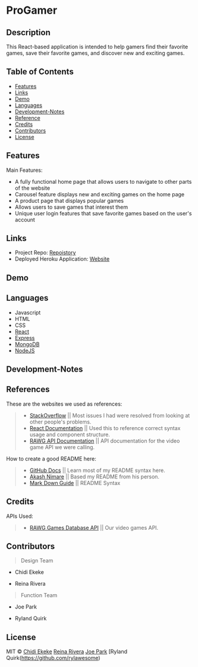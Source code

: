 # ProGamer

## Description
This React-based application is intended to help gamers find their favorite games, save their favorite games, and discover new and exciting games.

## Table of Contents

* [Features](#Features)
* [Links](#Links)
* [Demo](#Demo)
* [Languages](#Languages)
* [Development-Notes](#Development-Notes)
* [Reference](#Reference)
* [Credits](#Credits)
* [Contributors](#Contributors)
* [License](#License)


## Features 
Main Features:

* A fully functional home page that allows users to navigate to other parts of the website
* Carousel feature displays new and exciting games on the home page
* A product page that displays popular games 
* Allows users to save games that interest them
* Unique user login features that save favorite games based on the user's account

## Links

* Project Repo: [Repoistory](https://github.com/chidibangzz/Project_3)
* Deployed Heroku Application: [Website](https://project-3-react.herokuapp.com/)

## Demo 

## Languages

* Javascript
* HTML
* CSS
* [React](https://reactjs.org/)
* [Express](https://expressjs.com/)
* [MongoDB](https://www.mongodb.com/)
* [NodeJS](https://nodejs.dev/)

## Development-Notes

## References

These are the websites we used as references: 

> - [StackOverflow](https://www.stackoverflow.com/) || Most issues I had were resolved from looking at other people's problems.
> - [React Documentation](https://reactjs.org/docs/getting-started.html) || Used this to reference correct syntax usage and component structure.
> - [RAWG API Documentation](https://api.rawg.io/docs/) || API documentation for the video game API we were calling.

How to create a good README here: 

> - [GitHub Docs](https://docs.github.com/en/free-pro-team@latest/github/writing-on-github/basic-writing-and-formatting-syntax) || Learn most of my README syntax here.
> - [Akash Nimare](https://medium.com/@meakaakka/a-beginners-guide-to-writing-a-kickass-readme-7ac01da88ab3) || Based my README from his person.
> - [Mark Down Guide](https://www.markdownguide.org/cheat-sheet/) || README Syntax

## Credits

APIs Used: 

> - [RAWG Games Database API](https://api.rawg.io/docs/) || Our video games API.

## Contributors

> Design Team
* Chidi Ekeke
    
* Reina Rivera
    
> Function Team
* Joe Park
   
* Ryland Quirk

## License

MIT © [Chidi Ekeke](https://github.com/chidibangzz) [Reina Rivera](https://github.com/reinarivera16) [Joe Park](https://github.com/Ysdra) [Ryland Quirk(https://github.com/rylawesome) 
   










